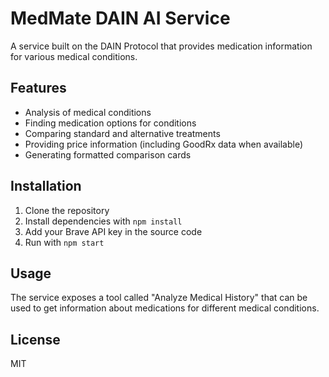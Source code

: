 # MedMate DAIN AI Service

A service built on the DAIN Protocol that provides medication information for various medical conditions.

## Features

- Analysis of medical conditions
- Finding medication options for conditions
- Comparing standard and alternative treatments
- Providing price information (including GoodRx data when available)
- Generating formatted comparison cards

## Installation

1. Clone the repository
2. Install dependencies with `npm install`
3. Add your Brave API key in the source code
4. Run with `npm start`

## Usage

The service exposes a tool called "Analyze Medical History" that can be used to get information about medications for different medical conditions.

## License

MIT
